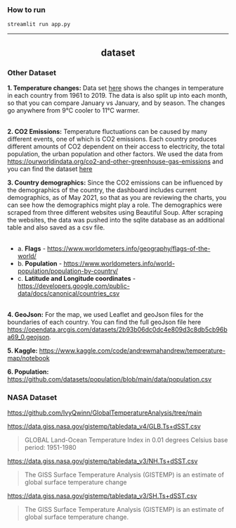 
### How to run

`streamlit run app.py`

-----
<h2 align='center'>dataset</h2>

### Other Dataset

**1. Temperature changes:** Data set [here](https://www.kaggle.com/sevgisarac/temperature-change?select=Environment_Temperature_change_E_All_Data_NOFLAG.csv) shows the changes in temperature in each country from 1961 to 2019. The data is also split up into each month, so that you can compare January vs January, and by season. The changes go anywhere from 9&deg;C cooler to 11&deg;C warmer.<br/><br/> 

**2. CO2 Emissions:** Temperature fluctuations can be caused by many different events, one of which is CO2 emissions. Each country produces different amounts of CO2 dependent on their access to electricity, the total population, the urban population and other factors. We used the data from https://ourworldindata.org/co2-and-other-greenhouse-gas-emissions and you can find the dataset [here](./static/data/CO2_emission.csv)

**3. Country demographics:** Since the CO2 emissions can be influenced by the demographics of the country, the dashboard includes current demographics, as of May 2021, so that as you are reviewing the charts, you can see how the demographics might play a role. The demographics were scraped from three different websites using Beautiful Soup. After scraping the websites, the data was pushed into the sqlite database as an additional table and also saved as a csv file.<br><br>

- a. __Flags__ - https://www.worldometers.info/geography/flags-of-the-world/<br>
- b. __Population__ - https://www.worldometers.info/world-population/population-by-country/<br>
- c. __Latitude and Longitude coordinates__ - https://developers.google.com/public-data/docs/canonical/countries_csv<br><br>

**4. GeoJson:** For the map, we used Leaflet and geoJson files for the boundaries of each country. You can find the full geoJson file here https://opendata.arcgis.com/datasets/2b93b06dc0dc4e809d3c8db5cb96ba69_0.geojson. 

**5. Kaggle:** https://www.kaggle.com/code/andrewmahandrew/temperature-map/notebook

**6. Population:**  https://github.com/datasets/population/blob/main/data/population.csv

### NASA Dataset

https://github.com/IvyQwinn/GlobalTemperatureAnalysis/tree/main

https://data.giss.nasa.gov/gistemp/tabledata_v4/GLB.Ts+dSST.csv 

> GLOBAL Land-Ocean Temperature Index in 0.01 degrees Celsius   base period: 1951-1980

https://data.giss.nasa.gov/gistemp/tabledata_v3/NH.Ts+dSST.csv

> The GISS Surface Temperature Analysis (GISTEMP) is an estimate of global surface temperature change

https://data.giss.nasa.gov/gistemp/tabledata_v3/SH.Ts+dSST.csv

> The GISS Surface Temperature Analysis (GISTEMP) is an estimate of global surface temperature change.
